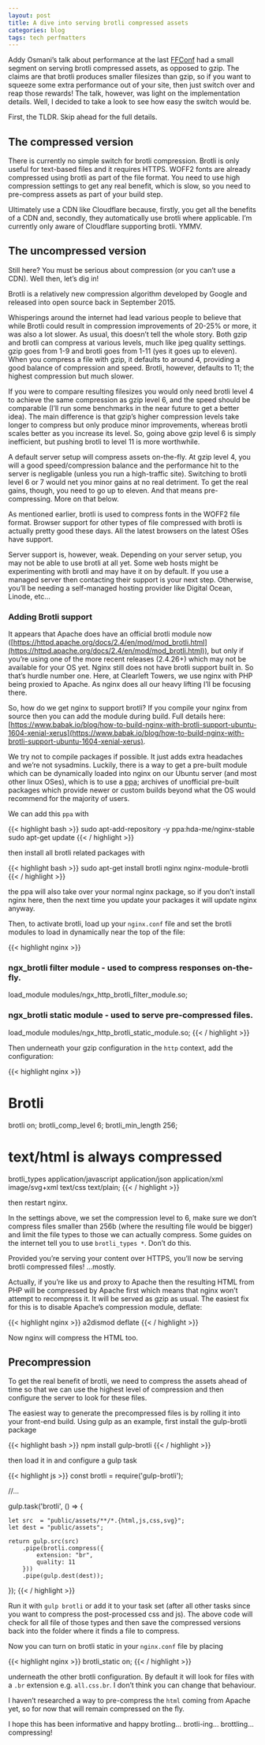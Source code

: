 ```yaml
---
layout: post
title: A dive into serving brotli compressed assets
categories: blog
tags: tech perfmatters
---
```


Addy Osmani’s talk about performance at the last [FFConf](https://2017.ffconf.org/) had a small segment on serving brotli compressed assets, as opposed to gzip. The claims are that brotli produces smaller filesizes than gzip, so if you want to squeeze some extra performance out of your site, then just switch over and reap those rewards! The talk, however, was light on the implementation details. Well, I decided to take a look to see how easy the switch would be.

First, the TLDR. Skip ahead for the full details.

## The compressed version

There is currently no simple switch for brotli compression. Brotli is only useful for text-based files and it requires HTTPS. WOFF2 fonts are already compressed using brotli as part of the file format. You need to use high compression settings to get any real benefit, which is slow, so you need to pre-compress assets as part of your build step.

Ultimately use a CDN like Cloudflare because, firstly, you get all the benefits of a CDN and, secondly, they automatically use brotli where applicable. I’m currently only aware of Cloudflare supporting brotli. YMMV.

## The uncompressed version

Still here? You must be serious about compression (or you can’t use a CDN). Well then, let’s dig in!

Brotli is a relatively new compression algorithm developed by Google and released into open source back in September 2015.

Whisperings around the internet had lead various people to believe that while Brotli could result in compression improvements of 20-25% or more, it was also a lot slower. As usual, this doesn’t tell the whole story. Both gzip and brotli can compress at various levels, much like jpeg quality settings. gzip goes from 1-9 and brotli goes from 1-11 (yes it goes up to eleven). When you compress a file with gzip, it defaults to around 4, providing a good balance of compression and speed. Brotli, however, defaults to 11; the highest compression but much slower.

If you were to compare resulting filesizes you would only need brotli level 4 to achieve the same compression as gzip level 6, and the speed should be comparable (I’ll run some benchmarks in the near future to get a better idea). The main difference is that gzip’s higher compression levels take longer to compress but only produce minor improvements, whereas brotli scales better as you increase its level. So, going above gzip level 6 is simply inefficient, but pushing brotli to level 11 is more worthwhile.

A default server setup will compress assets on-the-fly. At gzip level 4, you will a good speed/compression balance and the performance hit to the server is negligable (unless you run a high-traffic site). Switching to brotli level 6 or 7 would net you minor gains at no real detriment. To get the real gains, though, you need to go up to eleven. And that means pre-compressing. More on that below.

As mentioned earlier, brotli is used to compress fonts in the WOFF2 file format. Browser support for other types of file compressed with brotli is actually pretty good these days. All the latest browsers on the latest OSes have support.

Server support is, however, weak. Depending on your server setup, you may not be able to use brotli at all yet. Some web hosts might be experimenting with brotli and may have it on by default. If you use a managed server then contacting their support is your next step. Otherwise, you’ll be needing a self-managed hosting provider like Digital Ocean, Linode, etc...

### Adding Brotli support

It appears that Apache does have an official brotli module now ([https://httpd.apache.org/docs/2.4/en/mod/mod_brotli.html](https://httpd.apache.org/docs/2.4/en/mod/mod_brotli.html)), but only if you’re using one of the more recent releases (2.4.26+) which may not be available for your OS yet. Nginx still does not have brotli support built in. So that’s hurdle number one. Here, at Clearleft Towers, we use nginx with PHP being proxied to Apache. As nginx does all our heavy lifting I’ll be focusing there.

So, how do we get nginx to support brotli? If you compile your nginx from source then you can add the module during build. Full details here: [https://www.babak.io/blog/how-to-build-nginx-with-brotli-support-ubuntu-1604-xenial-xerus](https://www.babak.io/blog/how-to-build-nginx-with-brotli-support-ubuntu-1604-xenial-xerus).

We try not to compile packages if possible. It just adds extra headaches and we’re not sysadmins. Luckily, there is a way to get a pre-built module which can be dynamically loaded into nginx on our Ubuntu server (and most other linux OSes), which is to use a <abbr title="Personal Package Archive">ppa</abbr>; archives of unofficial pre-built packages which provide newer or custom builds beyond what the OS would recommend for the majority of users.

We can add this `ppa` with

{{< highlight bash >}}
sudo apt-add-repository -y ppa:hda-me/nginx-stable
sudo apt-get update
{{< / highlight >}}

then install all brotli related packages with

{{< highlight bash >}}
sudo apt-get install brotli nginx nginx-module-brotli
{{< / highlight >}}

the ppa will also take over your normal nginx package, so if you don’t install nginx here, then the next time you update your packages it will update nginx anyway.

Then, to activate brotli, load up your `nginx.conf` file and set the brotli modules to load in dynamically near the top of the file:

{{< highlight nginx >}}

### ngx_brotli filter module - used to compress responses on-the-fly.

load_module modules/ngx_http_brotli_filter_module.so;

### ngx_brotli static module - used to serve pre-compressed files.

load_module modules/ngx_http_brotli_static_module.so;
{{< / highlight >}}

Then underneath your gzip configuration in the `http` context, add the configuration:

{{< highlight nginx >}}

# Brotli

brotli on;
brotli_comp_level 6;
brotli_min_length 256;

# text/html is always compressed

brotli_types
application/javascript
application/json
application/xml
image/svg+xml
text/css
text/plain;
{{< / highlight >}}

then restart nginx.

In the settings above, we set the compression level to 6, make sure we don’t compress files smaller than 256b (where the resulting file would be bigger) and limit the file types to those we can actually compress. Some guides on the internet tell you to use `brotli_types *`. Don’t do this.

Provided you’re serving your content over HTTPS, you’ll now be serving brotli compressed files! ...mostly.

Actually, if you’re like us and proxy to Apache then the resulting HTML from PHP will be compressed by Apache first which means that nginx won’t attempt to recompress it. It will be served as gzip as usual. The easiest fix for this is to disable Apache’s compression module, deflate:

{{< highlight nginx >}}
a2dismod deflate
{{< / highlight >}}

Now nginx will compress the HTML too.

## Precompression

To get the real benefit of brotli, we need to compress the assets ahead of time so that we can use the highest level of compression and then configure the server to look for these files.

The easiest way to generate the precompressed files is by rolling it into your front-end build. Using gulp as an example, first install the gulp-brotli package

{{< highlight bash >}}
npm install gulp-brotli
{{< / highlight >}}

then load it in and configure a gulp task

{{< highlight js >}}
const brotli = require('gulp-brotli');

//...

gulp.task('brotli', () => {

    let src  = "public/assets/**/*.{html,js,css,svg}";
    let dest = "public/assets";

    return gulp.src(src)
        .pipe(brotli.compress({
            extension: "br",
            quality: 11
        }))
        .pipe(gulp.dest(dest));

});
{{< / highlight >}}

Run it with `gulp brotli` or add it to your task set (after all other tasks since you want to compress the post-processed css and js). The above code will check for all file of those types and then save the compressed versions back into the folder where it finds a file to compress.

Now you can turn on brotli static in your `nginx.conf` file by placing

{{< highlight nginx >}}
brotli_static on;
{{< / highlight >}}

underneath the other brotli configuration. By default it will look for files with a `.br` extension e.g. `all.css.br`. I don’t think you can change that behaviour.

I haven’t researched a way to pre-compress the `html` coming from Apache yet, so for now that will remain compressed on the fly.

I hope this has been informative and happy brotling... brotli-ing... brottling... compressing!
